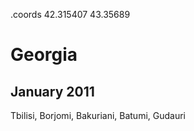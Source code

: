 .coords 42.315407 43.35689

# Georgia
## January 2011

Tbilisi, Borjomi, Bakuriani, Batumi, Gudauri
